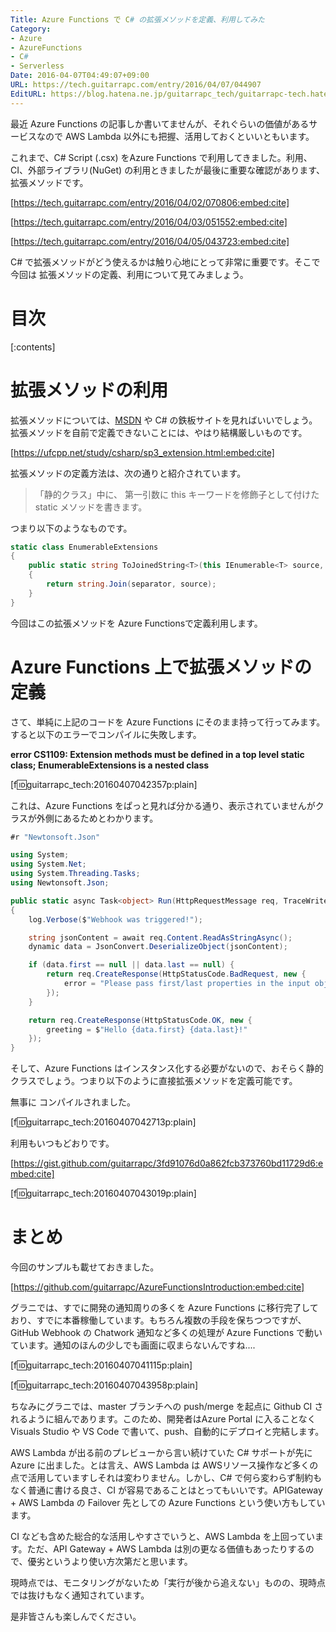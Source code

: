 ```yaml
---
Title: Azure Functions で C# の拡張メソッドを定義、利用してみた
Category:
- Azure
- AzureFunctions
- C#
- Serverless
Date: 2016-04-07T04:49:07+09:00
URL: https://tech.guitarrapc.com/entry/2016/04/07/044907
EditURL: https://blog.hatena.ne.jp/guitarrapc_tech/guitarrapc-tech.hatenablog.com/atom/entry/10328537792370105859
---
```


最近 Azure Functions の記事しか書いてませんが、それぐらいの価値があるサービスなので AWS Lambda 以外にも把握、活用しておくといいともいます。

これまで、C# Script (.csx) をAzure Functions で利用してきました。利用、CI、外部ライブラリ(NuGet) の利用ときましたが最後に重要な確認があります、拡張メソッドです。

[https://tech.guitarrapc.com/entry/2016/04/02/070806:embed:cite]

[https://tech.guitarrapc.com/entry/2016/04/03/051552:embed:cite]

[https://tech.guitarrapc.com/entry/2016/04/05/043723:embed:cite]

C# で拡張メソッドがどう使えるかは触り心地にとって非常に重要です。そこで今回は 拡張メソッドの定義、利用について見てみましょう。


# 目次

[:contents]

# 拡張メソッドの利用

拡張メソッドについては、[MSDN](https://msdn.microsoft.com/ja-jp/library/bb383977.aspx) や C# の鉄板サイトを見ればいいでしょう。拡張メソッドを自前で定義できないことには、やはり結構厳しいものです。

[https://ufcpp.net/study/csharp/sp3_extension.html:embed:cite]

拡張メソッドの定義方法は、次の通りと紹介されています。

> 「静的クラス」中に、 第一引数に this キーワードを修飾子として付けた static メソッドを書きます。

つまり以下のようなものです。

```cs
static class EnumerableExtensions
{
    public static string ToJoinedString<T>(this IEnumerable<T> source, string separator = "")
    {
        return string.Join(separator, source);
    }
}
```

今回はこの拡張メソッドを Azure Functionsで定義利用します。

# Azure Functions 上で拡張メソッドの定義

さて、単純に上記のコードを Azure Functions にそのまま持って行ってみます。すると以下のエラーでコンパイルに失敗します。

**error CS1109: Extension methods must be defined in a top level static class; EnumerableExtensions is a nested class**

[f:id:guitarrapc_tech:20160407042357p:plain]

これは、Azure Functions をぱっと見れば分かる通り、表示されていませんがクラスが外側にあるためとわかります。

```cs
#r "Newtonsoft.Json"

using System;
using System.Net;
using System.Threading.Tasks;
using Newtonsoft.Json;

public static async Task<object> Run(HttpRequestMessage req, TraceWriter log)
{
    log.Verbose($"Webhook was triggered!");

    string jsonContent = await req.Content.ReadAsStringAsync();
    dynamic data = JsonConvert.DeserializeObject(jsonContent);

    if (data.first == null || data.last == null) {
        return req.CreateResponse(HttpStatusCode.BadRequest, new {
            error = "Please pass first/last properties in the input object"
        });
    }

    return req.CreateResponse(HttpStatusCode.OK, new {
        greeting = $"Hello {data.first} {data.last}!"
    });
}
```

そして、Azure Functions はインスタンス化する必要がないので、おそらく静的クラスでしょう。つまり以下のように直接拡張メソッドを定義可能です。

無事に コンパイルされました。

[f:id:guitarrapc_tech:20160407042713p:plain]

利用もいつもどおりです。

[https://gist.github.com/guitarrapc/3fd91076d0a862fcb373760bd11729d6:embed:cite]

[f:id:guitarrapc_tech:20160407043019p:plain]

# まとめ

今回のサンプルも載せておきました。

[https://github.com/guitarrapc/AzureFunctionsIntroduction:embed:cite]


グラニでは、すでに開発の通知周りの多くを Azure Functions に移行完了しており、すでに本番稼働しています。もちろん複数の手段を保ちつつですが、GitHub Webhook の Chatwork 通知など多くの処理が Azure Functions で動いています。通知のほんの少しでも画面に収まらないんですね....

[f:id:guitarrapc_tech:20160407041115p:plain]

[f:id:guitarrapc_tech:20160407043958p:plain]

ちなみにグラニでは、master ブランチへの push/merge を起点に Github CI されるように組んであります。このため、開発者はAzure Portal に入ることなく Visuals Studio や VS Code で書いて、push、自動的にデプロイと完結します。

AWS Lambda が出る前のプレビューから言い続けていた C# サポートが先に Azure に出ました。とは言え、AWS Lambda は AWSリソース操作など多くの点で活用していますしそれは変わりません。しかし、C# で何ら変わらず制約もなく普通に書ける良さ、CI が容易であることはとってもいいです。APIGateway + AWS Lambda の Failover 先としての Azure Functions という使い方もしています。

CI なども含めた総合的な活用しやすさでいうと、AWS Lambda を上回っています。ただ、API Gateway + AWS Lambda は別の更なる価値もあったりするので、優劣というより使い方次第だと思います。

現時点では、モニタリングがないため「実行が後から追えない」ものの、現時点では抜けもなく通知されています。

是非皆さんも楽しんでください。
